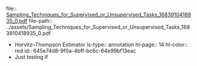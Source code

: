 file:: [Sampling_Techniques_for_Supervised_or_Unsupervised_Tasks_1683910418935_0.pdf](../assets/Sampling_Techniques_for_Supervised_or_Unsupervised_Tasks_1683910418935_0.pdf)
file-path:: ../assets/Sampling_Techniques_for_Supervised_or_Unsupervised_Tasks_1683910418935_0.pdf

- Horvitz–Thompson Estimator
  ls-type:: annotation
  hl-page:: 14
  hl-color:: red
  id:: 645e74d8-9f0a-4bff-bc6c-64e99bf13eac
- Just testing if